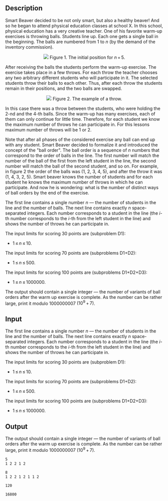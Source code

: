## Description

<div><p>Smart Beaver decided to be not only smart, but also a healthy beaver! And so he began to attend physical education classes at school X. In this school, physical education has a very creative teacher. One of his favorite warm-up exercises is throwing balls. Students line up. Each one gets a single ball in the beginning. The balls are numbered from <span class="tex-span">1</span> to <span class="tex-span"><i>n</i></span> (by the demand of the inventory commission).</p><center> <img class="tex-graphics" src="file://dgEXlI6n.png" style="max-width: 100.0%;max-height: 100.0%;"> <span class="tex-font-size-script"> Figure 1. The initial position for <span class="tex-span"><i>n</i> = 5</span>. </span> </center><p>After receiving the balls the students perform the warm-up exercise. The exercise takes place in a few throws. For each throw the teacher chooses any two arbitrary different students who will participate in it. The selected students throw their balls to each other. Thus, after each throw the students remain in their positions, and the two balls are swapped.</p><center> <img class="tex-graphics" src="file://UIY9trjW.png" style="max-width: 100.0%;max-height: 100.0%;"> <span class="tex-font-size-script"> Figure 2. The example of a throw. </span> </center><p>In this case there was a throw between the students, who were holding the <span class="tex-span">2</span>-nd and the <span class="tex-span">4</span>-th balls. Since the warm-up has many exercises, each of them can only continue for little time. Therefore, for each student we know the maximum number of throws he can participate in. For this lessons maximum number of throws will be <span class="tex-span">1</span> or <span class="tex-span">2</span>.</p><p>Note that after all phases of the considered exercise any ball can end up with any student. Smart Beaver decided to formalize it and introduced the concept of the "ball order". The ball order is a sequence of <span class="tex-span"><i>n</i></span> numbers that correspond to the order of balls in the line. The first number will match the number of the ball of the first from the left student in the line, the second number will match the ball of the second student, and so on. For example, in figure <span class="tex-span">2</span> the order of the balls was (<span class="tex-span">1</span>, <span class="tex-span">2</span>, <span class="tex-span">3</span>, <span class="tex-span">4</span>, <span class="tex-span">5</span>), and after the throw it was (<span class="tex-span">1</span>, <span class="tex-span">4</span>, <span class="tex-span">3</span>, <span class="tex-span">2</span>, <span class="tex-span">5</span>). Smart beaver knows the number of students and for each student he knows the maximum number of throws in which he can participate. And now he is wondering: what is the number of distinct ways of ball orders by the end of the exercise.</p></div><div class="input-specification"><p>The first line contains a single number <span class="tex-span"><i>n</i></span> — the number of students in the line and the number of balls. The next line contains exactly <span class="tex-span"><i>n</i></span> space-separated integers. Each number corresponds to a student in the line (the <span class="tex-span"><i>i</i></span>-th number corresponds to the <span class="tex-span"><i>i</i></span>-th from the left student in the line) and shows the number of throws he can participate in.</p><p>The input limits for scoring 30 points are (subproblem D1): </p><ul> <li> <span class="tex-span">1 ≤ <i>n</i> ≤ 10</span>. </li></ul><p>The input limits for scoring 70 points are (subproblems D1+D2): </p><ul> <li> <span class="tex-span">1 ≤ <i>n</i> ≤ 500</span>. </li></ul><p>The input limits for scoring 100 points are (subproblems D1+D2+D3): </p><ul> <li> <span class="tex-span">1 ≤ <i>n</i> ≤ 1000000</span>. </li></ul></div><div class="output-specification"><p>The output should contain a single integer — the number of variants of ball orders after the warm up exercise is complete. As the number can be rather large, print it modulo <span class="tex-span">1000000007</span> <span class="tex-span">(10<sup class="upper-index">9</sup> + 7)</span>.</p></div>

## Input

<p>The first line contains a single number <span class="tex-span"><i>n</i></span> — the number of students in the line and the number of balls. The next line contains exactly <span class="tex-span"><i>n</i></span> space-separated integers. Each number corresponds to a student in the line (the <span class="tex-span"><i>i</i></span>-th number corresponds to the <span class="tex-span"><i>i</i></span>-th from the left student in the line) and shows the number of throws he can participate in.</p><p>The input limits for scoring 30 points are (subproblem D1): </p><ul> <li> <span class="tex-span">1 ≤ <i>n</i> ≤ 10</span>. </li></ul><p>The input limits for scoring 70 points are (subproblems D1+D2): </p><ul> <li> <span class="tex-span">1 ≤ <i>n</i> ≤ 500</span>. </li></ul><p>The input limits for scoring 100 points are (subproblems D1+D2+D3): </p><ul> <li> <span class="tex-span">1 ≤ <i>n</i> ≤ 1000000</span>. </li></ul>

## Output

<p>The output should contain a single integer — the number of variants of ball orders after the warm up exercise is complete. As the number can be rather large, print it modulo <span class="tex-span">1000000007</span> <span class="tex-span">(10<sup class="upper-index">9</sup> + 7)</span>.</p>





```input1
5
1 2 2 1 2

```




```input2
8
1 2 2 1 2 1 1 2

```




```output1
120

```




```output2
16800

```


